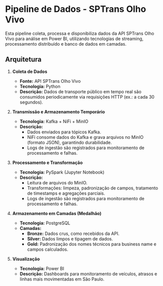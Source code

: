 # Pipeline de Dados - SPTrans Olho Vivo

Esta pipeline coleta, processa e disponibiliza dados da API SPTrans Olho Vivo para análise em Power BI, utilizando tecnologias de streaming, processamento distribuído e banco de dados em camadas.

## Arquitetura

1. **Coleta de Dados**
   - **Fonte:** API SPTrans Olho Vivo
   - **Tecnologia:** Python
   - **Descrição:** Dados de transporte público em tempo real são consumidos periodicamente via requisições HTTP (ex.: a cada 30 segundos).

2. **Transmissão e Armazenamento Temporário**
   - **Tecnologia:** Kafka + NiFi + MinIO
   - **Descrição:**
     - Dados enviados para tópicos Kafka.
     - NiFi consome dados do Kafka e grava arquivos no MinIO (formato JSON), garantindo durabilidade.
     - Logs de ingestão são registrados para monitoramento de processamento e falhas.

3. **Processamento e Transformação**
   - **Tecnologia:** PySpark (Jupyter Notebook)
   - **Descrição:**
     - Leitura de arquivos do MinIO.
     - Transformações: limpeza, padronização de campos, tratamento de timestamps e agregações parciais.
     - Logs de ingestão são registrados para monitoramento de processamento e falhas.

4. **Armazenamento em Camadas (Medalhão)**
   - **Tecnologia:** PostgreSQL
   - **Camadas:**
     - **Bronze:** Dados crus, como recebidos da API.
     - **Silver:** Dados limpos e tipagem de dados.
     - **Gold:** Padronização dos nomes técnicos para business name e campos calculados.

5. **Visualização**
   - **Tecnologia:** Power BI
   - **Descrição:** Dashboards para monitoramento de veículos, atrasos e linhas mais movimentadas em São Paulo.

